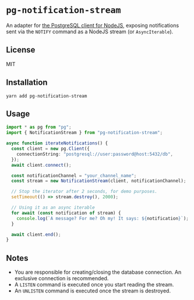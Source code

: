 # `pg-notification-stream`

An adapter for [the PostgreSQL client for NodeJS](https://node-postgres.com/), exposing notifications sent via the
`NOTIFY` command as a NodeJS stream (or `AsyncIterable`).

## License

MIT

## Installation

```shell
yarn add pg-notification-stream
```

## Usage

```typescript
import * as pg from "pg";
import { NotificationStream } from "pg-notification-stream";

async function iterateNotifications() {
  const client = new pg.Client({
    connectionString: "postgresql://user:password@host:5432/db",
  });
  await client.connect();

  const notificationChannel = "your_channel_name";
  const stream = new NotificationStream(client, notificationChannel);

  // Stop the iterator after 2 seconds, for demo purposes.
  setTimeout(() => stream.destroy(), 2000);

  // Using it as an async iterable
  for await (const notification of stream) {
    console.log(`A message? For me? Oh my! It says: ${notification}`);
  }

  await client.end();
}
```

## Notes

- You are responsible for creating/closing the database connection. An exclusive connection is recommended.
- A `LISTEN` command is executed once you start reading the stream.
- An `UNLISTEN` command is executed once the stream is destroyed.
